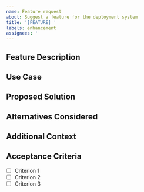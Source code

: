 ```yaml
---
name: Feature request
about: Suggest a feature for the deployment system
title: '[FEATURE] '
labels: enhancement
assignees: ''
---
```


## Feature Description
<!-- A clear and concise description of the feature you're requesting -->

## Use Case
<!-- Describe the use case or problem this feature would solve -->

## Proposed Solution
<!-- If you have an idea for how to implement this feature, describe it here -->

## Alternatives Considered
<!-- Any alternative solutions or features you've considered -->

## Additional Context
<!-- Add any other context or screenshots about the feature request here -->

## Acceptance Criteria
<!-- What conditions must be met for this feature to be considered complete -->
- [ ] Criterion 1
- [ ] Criterion 2
- [ ] Criterion 3 